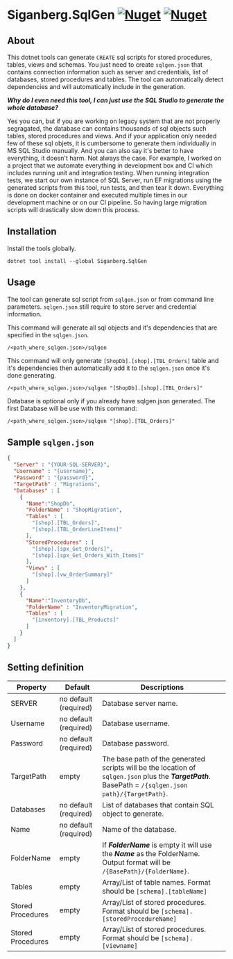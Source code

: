 # Siganberg.SqlGen [![Nuget](https://img.shields.io/nuget/v/Siganberg.SqlGen)](https://www.nuget.org/packages/Siganberg.SqlGen/) [![Nuget](https://img.shields.io/nuget/dt/Siganberg.SqlGen)](https://www.nuget.org/packages/Siganberg.SqlGen/)


## About

This dotnet tools can generate `CREATE` sql scripts for stored procedures, tables, views and schemas. You just need to create `sqlgen.json` that contains connection information such as server and credentials, list of databases, stored procedures and tables. The tool can automatically detect dependencies and will automatically include in the generation. 

***Why do I even need this tool, I can just use the SQL Studio to generate the whole database?***

Yes you can, but if you are working on legacy system that are not properly segragated, the database can contains thousands of sql objects such tables, stored procedures and views. And if your application only needed few of these sql objets, it is cumbersome to generate them individually in MS SQL Studio manually. And you can also say it's better to have everything, it doesn't harm. Not always the case. For example, I worked on a project that we automate everything in development box and  CI which includes running unit and integration testing. When running integration tests, we start our own instance of SQL Server, run EF migrations using the generated scripts from this tool, run tests, and then tear it down. Everything is done on docker container and executed multiple times in our development machine or on our CI pipeline. So having large migration scripts will drastically slow down this process.


## Installation 

Install the tools globally. 

```console
dotnet tool install --global Siganberg.SqlGen
```

## Usage

The tool can generate sql script  from `sqlgen.json` or from command line parameters. `sqlgen.json` still require to store server and credential information.

This command will generate all sql objects and it's dependencies that are specified in the  `sqlgen.json`.
```console
/<path_where_sqlgen.json>/sqlgen
```


This command will only generate `[ShopDb].[shop].[TBL_Orders]` table and it's dependencies then automatically add it to the `sqlgen.json` once it's done generating.
```console
/<path_where_sqlgen.json>/sqlgen "[ShopDb].[shop].[TBL_Orders]"
```
Database is optional only if you already have sqlgen.json generated. The first Database will be use with this command:

```console
/<path_where_sqlgen.json>/sqlgen "[shop].[TBL_Orders]"
```


## Sample `sqlgen.json`

```json
{
  "Server" : "{YOUR-SQL-SERVER}",
  "Username" : "{username}",
  "Password" : "{password}",
  "TargetPath" : "Migrations",
  "Databases" : [
    {
      "Name":"ShopDb",
      "FolderName" : "ShopMigration",
      "Tables" : [
        "[shop].[TBL_Orders]",
        "[shop].[TBL_OrderLineItems]"
      ],
      "StoredProcedures" : [
        "[shop].[spx_Get_Orders]",
        "[shop].[spx_Get_Orders_With_Items]"
      ],
      "Views" : [
        "[shop].[vw_OrderSummary]"
      ]
    },
    {
      "Name":"InventoryDb",
      "FolderName" : "InventoryMigration",
      "Tables" : [
        "[inventory].[TBL_Products]"
      ]
    }
  ]
}
```





## Setting definition


| Property | Default | Descriptions                                                                                                                                       |
|---------------------|---------|----------------------------------------------------------------------------------------------------------------------------------------------------|
|     SERVER                 | no default (required)   | Database server name. |                   |
|     Username                | no default (required)   | Database username.  |
|     Password                | no default (required)   | Database password. |
|     TargetPath                | empty   | The base path of the generated scripts will be the location of `sqlgen.json` plus the ***TargetPath***. BasePath = `/{sqlgen.json path}/{TargetPath}`.  |
|     Databases                | no default (required)   | List of databases that contain SQL object to generate. |
|     Name                | no default (required)   | Name of the database.  |
|     FolderName                | empty   | If ***FolderName*** is empty it will use the ***Name*** as the FolderName. Output format will be `/{BasePath}/{FolderName}`.  | 
|     Tables                | empty   | Array/List of table names. Format should be `[schema].[tableName]`  | 
|     Stored Procedures                | empty   | Array/List of stored procedures. Format should be `[schema].[storedProcedureName]` | 
|     Stored Procedures                | empty   | Array/List of stored procedures. Format should be `[schema].[viewname]` | 